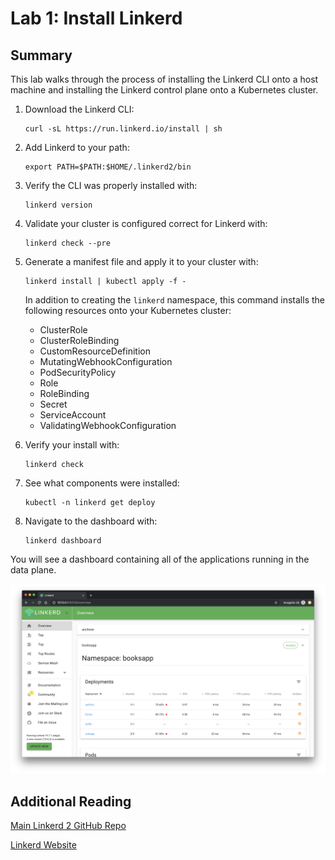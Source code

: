 
# Lab 1: Install Linkerd

## Summary
This lab walks through the process of installing the Linkerd CLI onto a host machine and installing the Linkerd control plane onto a Kubernetes cluster. 

1. Download the Linkerd CLI:

   ```
   curl -sL https://run.linkerd.io/install | sh
   ```

2. Add Linkerd to your path:

   ```
   export PATH=$PATH:$HOME/.linkerd2/bin
   ```

3. Verify the CLI was properly installed with: 

   ```
   linkerd version
   ```

4. Validate your cluster is configured correct for Linkerd with:

   ```
   linkerd check --pre
   ```

5. Generate a manifest file and apply it to your cluster with:

   ```
   linkerd install | kubectl apply -f -
   ```

   In addition to creating the `linkerd` namespace, this command installs the following resources onto your Kubernetes cluster:

   - ClusterRole
   - ClusterRoleBinding
   - CustomResourceDefinition
   - MutatingWebhookConfiguration
   - PodSecurityPolicy
   - Role
   - RoleBinding
   - Secret
   - ServiceAccount
   - ValidatingWebhookConfiguration

6. Verify your install with:

   ```
   linkerd check
   ```

7. See what components were installed: 

   ```
   kubectl -n linkerd get deploy
   ```

8. Navigate to the dashboard with:

   ```
   linkerd dashboard
   ```
You will see a dashboard containing all of the applications running in the data plane. 

![overview](/img/overview.png)
   
## Additional Reading 

[Main Linkerd 2 GitHub Repo](https://github.com/linkerd/linkerd2)

[Linkerd Website](https://github.com/linkerd/website)


